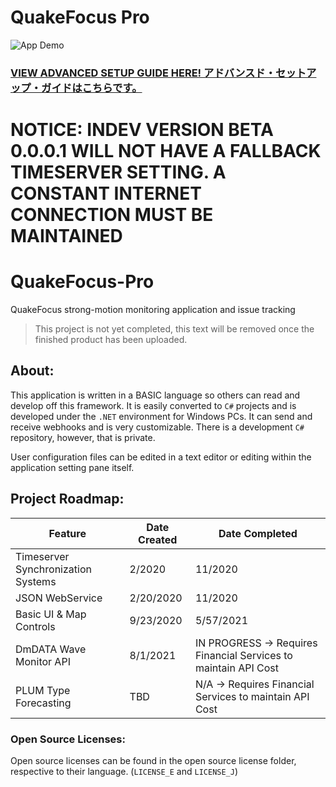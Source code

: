 # QuakeFocus Pro
![App Demo](https://i.imgur.com/peKP8a7.png)

### [VIEW ADVANCED SETUP GUIDE HERE! アドバンスド・セットアップ・ガイドはこちらです。](https://quakefocus-development.gitbook.io/quakefocus-pro/)

# NOTICE: INDEV VERSION BETA 0.0.0.1 WILL NOT HAVE A FALLBACK TIMESERVER SETTING. A CONSTANT INTERNET CONNECTION MUST BE MAINTAINED
# QuakeFocus-Pro
QuakeFocus strong-motion monitoring application and issue tracking

> This project is not yet completed, this text will be removed once the finished product has been uploaded.

## About:
This application is written in a BASIC language so others can read and develop off this framework. It is easily converted to ``C#`` projects and is developed under the ``.NET`` environment for Windows PCs. It can send and receive webhooks and is very customizable. There is a development ``C#`` repository, however, that is private. 

User configuration files can be edited in a text editor or editing within the application setting pane itself. 


## Project Roadmap:

| Feature | Date Created | Date Completed |
|---------|--------------|----------------|
| Timeserver Synchronization Systems    | 2/2020          | 11/2020            |
| JSON WebService     | 2/20/2020         | 11/2020            |
| Basic UI & Map Controls       |  9/23/2020            |   5/57/2021             |
| DmDATA Wave Monitor API | 8/1/2021 | IN PROGRESS -> Requires Financial Services to maintain API Cost
| PLUM Type Forecasting | TBD | N/A -> Requires Financial Services to maintain API Cost

### Open Source Licenses:

Open source licenses can be found in the open source license folder, respective to their language. (``LICENSE_E`` and ``LICENSE_J``)
